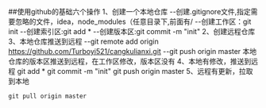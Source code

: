 ##使用github的基础六个操作
1、创建一个本地仓库
    --创建.gitignore文件,指定需要忽略的文件，idea，node_modules（任意目录下,前面有/
    --创建工作区：git init
    --创建索引区:git add *
    --创建版本区:git commit -m "init"
2、创建远程仓库
3、本地仓库推送到远程
    --git remote add origin https://github.com/Turboyi521/cangkulianxi.git
    --git push origin master 本地仓库的版本区推送到远程，在工作区修改，版本区没有
4、本地有修改，推送到远程
    git add *
    git commit -m "init"
    git push origin master
5、远程有更新，拉取到本地

    git pull origin master
